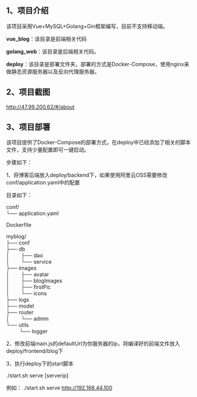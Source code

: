 ## 1、项目介绍

该项目采用Vue+MySQL+Golang+Gin框架编写，目前不支持移动端。

**vue_blog**：该目录是前端相关代码

**golang_web**：该目录是后端相关代码。

**deploy**：该目录是部署文件夹，部署的方式是Docker-Compose，使用nginx来做静态资源服务器以及反向代理服务器。



## 2、项目截图

http://47.99.200.62/#/about


## 3、项目部署

该项目提供了Docker-Compose的部署方式，在deploy中已经添加了相关的脚本文件，支持少量配置即可一键启动。

步骤如下：

1、将博客后端放入deploy/backend下，如果使用阿里云OSS需要修改conf/application.yaml中的配置

目录如下：

conf/  
└──  application.yaml

Dockerfile

myblog/  
├── conf  
├── db  
│&nbsp;&nbsp;&nbsp;&nbsp;&nbsp;&nbsp;&nbsp;&nbsp;├── dao  
│&nbsp;&nbsp;&nbsp;&nbsp;&nbsp;&nbsp;&nbsp;&nbsp;└── service  
├── images  
│&nbsp;&nbsp;&nbsp;&nbsp;&nbsp;&nbsp;&nbsp;&nbsp;├── avatar  
│&nbsp;&nbsp;&nbsp;&nbsp;&nbsp;&nbsp;&nbsp;&nbsp;├── blogImages  
│&nbsp;&nbsp;&nbsp;&nbsp;&nbsp;&nbsp;&nbsp;&nbsp;├── firstPic  
│&nbsp;&nbsp;&nbsp;&nbsp;&nbsp;&nbsp;&nbsp;&nbsp;└── icons  
├── logs  
├── model  
├── router  
│&nbsp;&nbsp;&nbsp;&nbsp;&nbsp;&nbsp;&nbsp;&nbsp;└── admin  
└── utils  
&nbsp;&nbsp;&nbsp;&nbsp;&nbsp;&nbsp;&nbsp;&nbsp;&nbsp;└── logger  

2、修改前端main.js的defaultUrl为你服务器的ip，将编译好的前端文件放入deploy/frontend/blog下

3、执行deploy下的start脚本

./start.sh serve [serverip] 

例如： ./start.sh serve http://192.168.44.100

​                                                                                                                   

